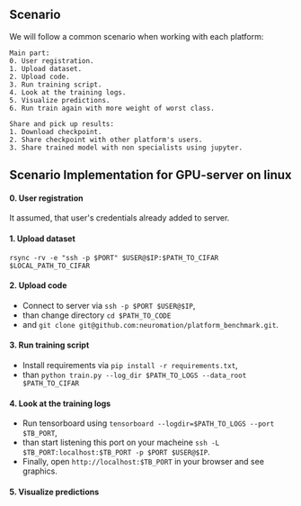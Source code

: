## Scenario
We will follow a common scenario when working with each platform:
```
Main part:
0. User registration.
1. Upload dataset.
2. Upload code.
3. Run training script.
4. Look at the training logs.
5. Visualize predictions.
6. Run train again with more weight of worst class.

Share and pick up results:
1. Download checkpoint.
2. Share checkpoint with other platform's users.
3. Share trained model with non specialists using jupyter.
```


## Scenario Implementation for **GPU-server on linux**

#### 0. User registration
It assumed, that user's credentials already added to server.


#### 1. Upload dataset
`rsync -rv -e "ssh -p $PORT" $USER@$IP:$PATH_TO_CIFAR $LOCAL_PATH_TO_CIFAR`


#### 2. Upload code
* Connect to server via `ssh -p $PORT $USER@$IP`,
* than change directory `cd $PATH_TO_CODE`
* and `git clone git@github.com:neuromation/platform_benchmark.git`.


#### 3. Run training script
* Install requirements via `pip install -r requirements.txt`,
* than `python train.py --log_dir $PATH_TO_LOGS --data_root $PATH_TO_CIFAR`


#### 4. Look at the training logs
* Run tensorboard using `tensorboard --logdir=$PATH_TO_LOGS --port $TB_PORT`,
* than start listening this port on your macheine `ssh -L $TB_PORT:localhost:$TB_PORT -p $PORT $USER@$IP`.
* Finally, open `http://localhost:$TB_PORT` in your browser and see graphics.


#### 5. Visualize predictions
